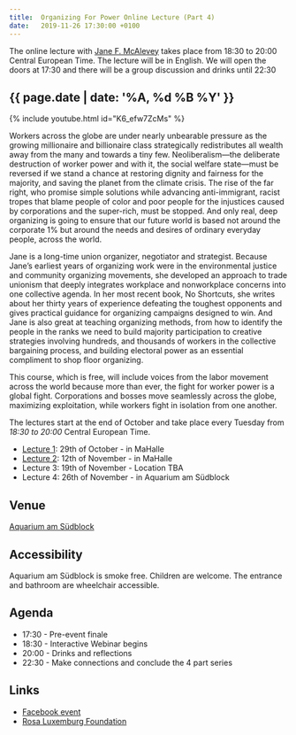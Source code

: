 ```yaml
---
title:  Organizing For Power Online Lecture (Part 4)
date:   2019-11-26 17:30:00 +0100
---
```


The online lecture with [Jane F. McAlevey](https://twitter.com/rsgexp) takes place from 18:30 to 20:00 Central European Time. The lecture will be in English. We will open the doors at 17:30 and there will be a group discussion and drinks until 22:30

## {{ page.date | date: '%A, %d %B %Y' }}

{% include youtube.html id="K6_efw7ZcMs" %}

Workers across the globe are under nearly unbearable pressure as the growing millionaire and billionaire class strategically redistributes all wealth away from the many and towards a tiny few. Neoliberalism—the deliberate destruction of worker power and with it, the social welfare state—must be reversed if we stand a chance at restoring dignity and fairness for the majority, and saving the planet from the climate crisis. The rise of the far right, who promise simple solutions while advancing anti-immigrant, racist tropes that blame people of color and poor people for the injustices caused by corporations and the super-rich, must be stopped. And only real, deep organizing is going to ensure that our future world is based not around the corporate 1% but around the needs and desires of ordinary everyday people, across the world.

Jane is a long-time union organizer, negotiator and strategist. Because Jane’s earliest years of organizing work were in the environmental justice and community organizing movements, she developed an approach to trade unionism that deeply integrates workplace and nonworkplace concerns into one collective agenda. In her most recent book, No Shortcuts, she writes about her thirty years of experience defeating the toughest opponents and gives practical guidance for organizing campaigns designed to win. And Jane is also great at teaching organizing methods, from how to identify the people in the ranks we need to build majority participation to creative strategies involving hundreds, and thousands of workers in the collective bargaining process, and building electoral power as an essential compliment to shop floor organizing.

This course, which is free, will include voices from the labor movement across the world because more than ever, the fight for worker power is a global fight. Corporations and bosses move seamlessly across the globe, maximizing exploitation, while workers fight in isolation from one another.

The lectures start at the end of October and take place every Tuesday from *18:30 to 20:00* Central European Time.

* [Lecture 1](/events/10): 29th of October  - in MaHalle
* [Lecture 2](/events/11): 12th of November - in MaHalle
* Lecture 3: 19th of November - Location TBA
* Lecture 4: 26th of November - in Aquarium am Südblock

## Venue

[Aquarium am Südblock](https://www.google.com/maps/place/aquarium+(S%C3%BCdblock)/@52.4986007,13.4143397,17z/data=!3m1!4b1!4m5!3m4!1s0x47a84e3333fed1ff:0xc95b469f1abf19e5!8m2!3d52.4985975!4d13.4165284)

## Accessibility

Aquarium am Südblock is smoke free. Children are welcome. The entrance and bathroom are wheelchair accessible.

## Agenda

* 17:30 - Pre-event finale
* 18:30 - Interactive Webinar begins
* 20:00 - Drinks and reflections
* 22:30 - Make connections and conclude the 4 part series

## Links

- [Facebook event](https://www.facebook.com/events/447265802561618/)
- [Rosa Luxemburg Foundation](http://www.rosalux-nyc.org/organizing-for-power-with-jane-mcalevey/)
